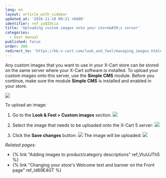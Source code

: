 ```yaml
---
lang: en
layout: article_with_sidebar
updated_at: '2016-11-10 00:21 +0400'
identifier: ref_zyQIOcia
title: 'Uploading custom images onto your store&#39;s server'
categories:
  - User manual
published: false
order: 300
redirect_to: 'https://kb.x-cart.com/look_and_feel/managing_images.html#custom-images'
---
```



Any custom images that you want to use in your X-Cart store can be stored on the same server where your X-Cart software is installed. To upload your custom images onto this server, use the **Simple CMS** module. Before you continue, make sure the module **Simple CMS** is installed and enabled in your store.

![]({{site.baseurl}}/attachments/8749761/8717800.png)

To upload an image:

1.  Go to the **Look & Feel > Custom images** section.
    ![]({{site.baseurl}}/attachments/8749761/8717801.png)
2.  Select the image that needs to be uploaded onto the X-Cart 5 server:
    ![]({{site.baseurl}}/attachments/8749761/8717802.png)

3.  Click the **Save changes** button:
    ![]({{site.baseurl}}/attachments/8749761/8717803.png)
    The image will be uploaded:
    ![]({{site.baseurl}}/attachments/8749761/8717804.png)

_Related pages:_

*   {% link "Adding images to product/category descriptions" ref_VtuUJTh5 %}
*   {% link "Changing your store's Welcome text and banner on the Front page" ref_Id69E4GT %}
